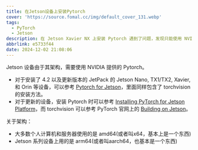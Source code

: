 ```yaml
---
title: 在Jetson设备上安装Pytorch
cover: 'https://source.fomal.cc/img/default_cover_131.webp'
tags:
  - PyTorch
  - Jetson
description: 在 Jetson Xavier NX 上安装 Pytorch 遇到了问题，发现只能使用 NVIDIA 编译好的 .whl 文件安装
abbrlink: e5733f44
date: 2024-12-02 21:08:06
---
```


Jetson 设备由于其架构，需要使用 NVIDIA 提供的 Pytorch。

* 对于安装了 4.2 以及更新版本的 JetPack 的  Jetson Nano, TX1/TX2, Xavier, 和 Orin 等设备，可以参考 [Pytorch for Jetson](https://forums.developer.nvidia.com/t/pytorch-for-jetson/72048)，里面同样包含了 torchvision 的安装方法。
* 对于更新的设备，安装 Pytorch 时可以参考 [Installing PyTorch for Jetson Platform](https://docs.nvidia.com/deeplearning/frameworks/install-pytorch-jetson-platform/index.html#)，而 torchvision 可以参考 PyTorch 官网上的 [Building on Jetson](https://pytorch.org/audio/stable/build.jetson.html)。

关于架构：
* 大多数个人计算机和服务器使用的是 amd64(或者叫x64，基本上是一个东西)
* Jetson 系列设备上用的是 arm64(或者叫aarch64，也基本是一个东西)